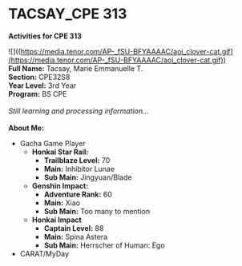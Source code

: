 # TACSAY_CPE 313
**Activities for CPE 313**

![]((https://media.tenor.com/AP-_fSU-BFYAAAAC/aoi_clover-cat.gif](https://media.tenor.com/AP-_fSU-BFYAAAAC/aoi_clover-cat.gif))
<br> **Full Name:** Tacsay, Marie Emmanuelle T.
<br> **Section:** CPE32S8
<br> **Year Level:** 3rd Year
<br> **Program:** BS CPE
<br>
<br> *Still learning and processing information...*
<br>
<br> **About Me:**
* Gacha Game Player
  * **Honkai Star Rail:**
      - **Trailblaze Level:** 70
      - **Main:** Inhibitor Lunae
      - **Sub Main:** Jingyuan/Blade
  * **Genshin Impact:**
      - **Adventure Rank:** 60
      - **Main:** Xiao
      - **Sub Main:** Too many to mention
  * **Honkai Impact**
      - **Captain Level:** 88
      - **Main:** Spina Astera
      - **Sub Main:** Herrscher of Human: Ego
* CARAT/MyDay 
